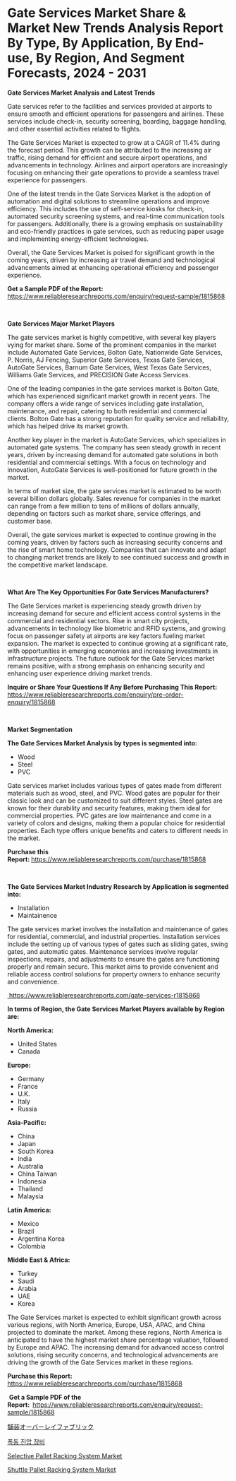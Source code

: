 <p><h1>Gate Services Market Share & Market New Trends Analysis Report By Type, By Application, By End-use, By Region, And Segment Forecasts, 2024 - 2031</h1></p><p><strong>Gate Services Market Analysis and Latest Trends</strong></p>
<p><p>Gate services refer to the facilities and services provided at airports to ensure smooth and efficient operations for passengers and airlines. These services include check-in, security screening, boarding, baggage handling, and other essential activities related to flights.</p><p>The Gate Services Market is expected to grow at a CAGR of 11.4% during the forecast period. This growth can be attributed to the increasing air traffic, rising demand for efficient and secure airport operations, and advancements in technology. Airlines and airport operators are increasingly focusing on enhancing their gate operations to provide a seamless travel experience for passengers.</p><p>One of the latest trends in the Gate Services Market is the adoption of automation and digital solutions to streamline operations and improve efficiency. This includes the use of self-service kiosks for check-in, automated security screening systems, and real-time communication tools for passengers. Additionally, there is a growing emphasis on sustainability and eco-friendly practices in gate services, such as reducing paper usage and implementing energy-efficient technologies.</p><p>Overall, the Gate Services Market is poised for significant growth in the coming years, driven by increasing air travel demand and technological advancements aimed at enhancing operational efficiency and passenger experience.</p></p>
<p><strong>Get a Sample PDF of the Report:&nbsp;</strong> <a href="https://www.reliableresearchreports.com/enquiry/request-sample/1815868">https://www.reliableresearchreports.com/enquiry/request-sample/1815868</a></p>
<p>&nbsp;</p>
<p><strong>Gate Services Major Market Players</strong></p>
<p><p>The gate services market is highly competitive, with several key players vying for market share. Some of the prominent companies in the market include Automated Gate Services, Bolton Gate, Nationwide Gate Services, P. Norris, AJ Fencing, Superior Gate Services, Texas Gate Services, AutoGate Services, Barnum Gate Services, West Texas Gate Services, Williams Gate Services, and PRECISION Gate Access Services.</p><p>One of the leading companies in the gate services market is Bolton Gate, which has experienced significant market growth in recent years. The company offers a wide range of services including gate installation, maintenance, and repair, catering to both residential and commercial clients. Bolton Gate has a strong reputation for quality service and reliability, which has helped drive its market growth.</p><p>Another key player in the market is AutoGate Services, which specializes in automated gate systems. The company has seen steady growth in recent years, driven by increasing demand for automated gate solutions in both residential and commercial settings. With a focus on technology and innovation, AutoGate Services is well-positioned for future growth in the market.</p><p>In terms of market size, the gate services market is estimated to be worth several billion dollars globally. Sales revenue for companies in the market can range from a few million to tens of millions of dollars annually, depending on factors such as market share, service offerings, and customer base.</p><p>Overall, the gate services market is expected to continue growing in the coming years, driven by factors such as increasing security concerns and the rise of smart home technology. Companies that can innovate and adapt to changing market trends are likely to see continued success and growth in the competitive market landscape.</p></p>
<p>&nbsp;</p>
<p><strong>What Are The Key Opportunities For Gate Services Manufacturers?</strong></p>
<p><p>The Gate Services market is experiencing steady growth driven by increasing demand for secure and efficient access control systems in the commercial and residential sectors. Rise in smart city projects, advancements in technology like biometric and RFID systems, and growing focus on passenger safety at airports are key factors fueling market expansion. The market is expected to continue growing at a significant rate, with opportunities in emerging economies and increasing investments in infrastructure projects. The future outlook for the Gate Services market remains positive, with a strong emphasis on enhancing security and enhancing user experience driving market trends.</p></p>
<p><strong>Inquire or Share Your Questions If Any Before Purchasing This Report:</strong> <a href="https://www.reliableresearchreports.com/enquiry/pre-order-enquiry/1815868">https://www.reliableresearchreports.com/enquiry/pre-order-enquiry/1815868</a></p>
<p>&nbsp;</p>
<p><strong>Market Segmentation</strong></p>
<p><strong>The Gate Services Market Analysis by types is segmented into:</strong></p>
<p><ul><li>Wood</li><li>Steel</li><li>PVC</li></ul></p>
<p><p>Gate services market includes various types of gates made from different materials such as wood, steel, and PVC. Wood gates are popular for their classic look and can be customized to suit different styles. Steel gates are known for their durability and security features, making them ideal for commercial properties. PVC gates are low maintenance and come in a variety of colors and designs, making them a popular choice for residential properties. Each type offers unique benefits and caters to different needs in the market.</p></p>
<p><strong>Purchase this Report:&nbsp;</strong><a href="https://www.reliableresearchreports.com/purchase/1815868">https://www.reliableresearchreports.com/purchase/1815868</a></p>
<p>&nbsp;</p>
<p><strong>The Gate Services Market Industry Research by Application is segmented into:</strong></p>
<p><ul><li>Installation</li><li>Maintainence</li></ul></p>
<p><p>The gate services market involves the installation and maintenance of gates for residential, commercial, and industrial properties. Installation services include the setting up of various types of gates such as sliding gates, swing gates, and automatic gates. Maintenance services involve regular inspections, repairs, and adjustments to ensure the gates are functioning properly and remain secure. This market aims to provide convenient and reliable access control solutions for property owners to enhance security and convenience.</p></p>
<p><a href="https://www.reliableresearchreports.com/gate-services-r1815868">&nbsp;https://www.reliableresearchreports.com/gate-services-r1815868</a></p>
<p><strong>In terms of Region, the Gate Services Market Players available by Region are:</strong></p>
<p>
    <p> <strong> North America: </strong>
        <ul>
            <li>United States</li>
            <li>Canada</li>
        </ul>
        </p> 
    <p> <strong> Europe: </strong>
        <ul>
            <li>Germany</li>
            <li>France</li>
            <li>U.K.</li>
            <li>Italy</li>
            <li>Russia</li>
        </ul>
        </p> 
    <p> <strong> Asia-Pacific: </strong>
        <ul>
            <li>China</li>
            <li>Japan</li>
            <li>South Korea</li>
            <li>India</li>
            <li>Australia</li>
            <li>China Taiwan</li>
            <li>Indonesia</li>
            <li>Thailand</li>
            <li>Malaysia</li>
        </ul>
        </p> 
    <p> <strong> Latin America: </strong>
        <ul>
            <li>Mexico</li>
            <li>Brazil</li>
            <li>Argentina Korea</li>
            <li>Colombia</li>
        </ul>
        </p> 
    <p> <strong> Middle East & Africa: </strong>
        <ul>
            <li>Turkey</li>
            <li>Saudi</li>
            <li>Arabia</li>
            <li>UAE</li>
            <li>Korea</li>
        </ul>
    </p>
    </p>
<p><p>The Gate Services market is expected to exhibit significant growth across various regions, with North America, Europe, USA, APAC, and China projected to dominate the market. Among these regions, North America is anticipated to have the highest market share percentage valuation, followed by Europe and APAC. The increasing demand for advanced access control solutions, rising security concerns, and technological advancements are driving the growth of the Gate Services market in these regions.</p></p>
<p><strong>Purchase this Report: </strong><a href="https://www.reliableresearchreports.com/purchase/1815868">https://www.reliableresearchreports.com/purchase/1815868</a></p>
<p>&nbsp;<strong>Get a Sample PDF of the Report:&nbsp;&nbsp;</strong><a href="https://www.reliableresearchreports.com/enquiry/request-sample/1815868">https://www.reliableresearchreports.com/enquiry/request-sample/1815868</a></p>
<p><strong></strong></p>
<p><p><a href="https://github.com/Fatimaklein1/Market-Research-Report-List-1/blob/main/7980178157071.md">舗装オーバーレイファブリック</a></p><p><a href="https://github.com/brendon65677/Market-Research-Report-List-1/blob/main/3963155168305.md">폭동 진압 장비</a></p><p><a href="https://github.com/pennyaldbrittonh658/Market-Research-Report-List-1/blob/main/selective-pallet-racking-system-market.md">Selective Pallet Racking System Market</a></p><p><a href="https://github.com/gcimaudf65/Market-Research-Report-List-1/blob/main/shuttle-pallet-racking-system-market.md">Shuttle Pallet Racking System Market</a></p></p>